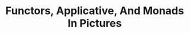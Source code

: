 ---
title: Functors, Applicative, And Monads In Pictures
url: http://adit.io/posts/2013-04-17-functors,_applicatives,_and_monads_in_pictures.html
authors:
- Aditya Bhargava
type: article
tags:
- applicative functors
- functors
- monads
doHaskell-type: blog post
dohaskell-year: 2013
---